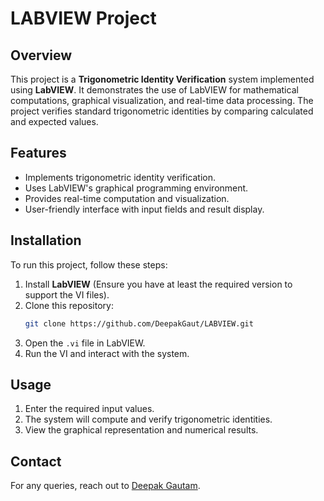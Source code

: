 # LABVIEW Project

## Overview
This project is a **Trigonometric Identity Verification** system implemented using **LabVIEW**. It demonstrates the use of LabVIEW for mathematical computations, graphical visualization, and real-time data processing. The project verifies standard trigonometric identities by comparing calculated and expected values.

## Features
- Implements trigonometric identity verification.
- Uses LabVIEW's graphical programming environment.
- Provides real-time computation and visualization.
- User-friendly interface with input fields and result display.

## Installation
To run this project, follow these steps:

1. Install **LabVIEW** (Ensure you have at least the required version to support the VI files).
2. Clone this repository:
   ```sh
   git clone https://github.com/DeepakGaut/LABVIEW.git
   ```
3. Open the `.vi` file in LabVIEW.
4. Run the VI and interact with the system.

## Usage
1. Enter the required input values.
2. The system will compute and verify trigonometric identities.
3. View the graphical representation and numerical results.

## Contact
For any queries, reach out to [Deepak Gautam](https://github.com/DeepakGaut).

